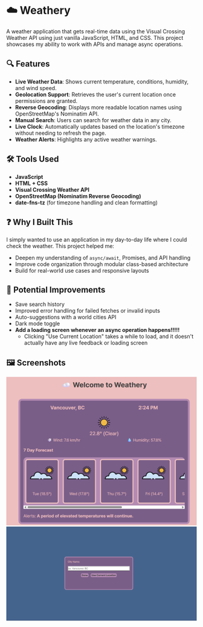 # ☁️ Weathery

A weather application that gets real-time data using the Visual Crossing Weather API using just vanilla JavaScript, HTML, and CSS. This project showcases my ability to work with APIs and manage async operations. 

## 🔍 Features

- **Live Weather Data**: Shows current temperature, conditions, humidity, and wind speed.
- **Geolocation Support**: Retrieves the user's current location once permissions are granted.
- **Reverse Geocoding**: Displays more readable location names using OpenStreetMap's Nominatim API.
- **Manual Search**: Users can search for weather data in any city.
- **Live Clock**: Automatically updates based on the location's timezone without needing to refresh the page.
- **Weather Alerts**: Highlights any active weather warnings.

## 🛠️ Tools Used

- **JavaScript**
- **HTML + CSS**
- **Visual Crossing Weather API**
- **OpenStreetMap (Nominatim Reverse Geocoding)**
- **date-fns-tz** (for timezone handling and clean formatting)

## ❓ Why I Built This

I simply wanted to use an application in my day-to-day life where I could check the weather. This project helped me:

- Deepen my understanding of `async/await`, Promises, and API handling
- Improve code organization through modular class-based architecture
- Build for real-world use cases and responsive layouts
  
## 🚧 Potential Improvements

- Save search history
- Improved error handling for failed fetches or invalid inputs
- Auto-suggestions with a world cities API
- Dark mode toggle
- **Add a loading screen whenever an async operation happens!!!!!**
  - Clicking "Use Current Location" takes a while to load, and it doesn't actually have any live feedback or loading screen
  
## 🖼️ Screenshots
![Screenshot of the main app](screenshots/main-screenshot.png)
![Screenshot of the pop-up window when the page loads](screenshots/popup-screenshot.png)
